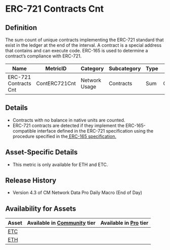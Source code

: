 # ERC-721 Contracts Cnt

## Definition

The sum count of unique contracts implementing the ERC-721 standard that exist in the ledger at the end of the interval. A contract is a special address that contains and can execute code. ERC-165 is used to determine a contract’s compliance with ERC-721.

| Name                  | MetricID      | Category      | Subcategory | Type | Unit      | Interval |
| --------------------- | ------------- | ------------- | ----------- | ---- | --------- | -------- |
| ERC-721 Contracts Cnt | ContERC721Cnt | Network Usage | Contracts   | Sum  | Contracts | 1 day    |

## Details

* Contracts with no balance in native units are counted.
* ERC-721 contracts are detected if they implement the ERC-165-compatible interface defined in the ERC-721 specification using the procedure specified in the[ ERC-165 specification.](https://eips.ethereum.org/EIPS/eip-165)

## Asset-Specific Details

* This metric is only available for ETH and ETC.

## Release History

* Version 4.3 of CM Network Data Pro Daily Macro (End of Day)

## Availability for Assets

| Asset                                              | Available in [Community](https://docs.coinmetrics.io/api/tiers/community) tier | Available in [Pro](https://docs.coinmetrics.io/api/tiers/pro) tier |
| -------------------------------------------------- | ------------------------------------------------------------------------------ | ------------------------------------------------------------------ |
| [ETC](https://docs.coinmetrics.io/info/assets/etc) |                                                                                |                                                                    |
| [ETH](https://docs.coinmetrics.io/info/assets/eth) |                                                                                |                                                                    |
